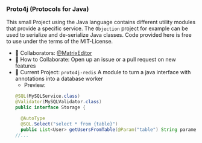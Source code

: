 ### Proto4j (Protocols for Java)

This small Project using the Java language contains different utility modules that provide a specific service. The `Objection` project for example can be used to serialize and de-serialize Java classes. Code provided here is free to use under the terms of the MIT-License.

- 👯 Collaborators: [@MatrixEditor](https://github.com/MatrixEditor/)
- 💬 How to Collaborate: Open up an issue or a pull request on new features
- 🔭 Current Project: `proto4j-redis` A module to turn a java interface with annotations into a database worker
  - Preview:
  ````java
  @SQL(MySQLService.class)
  @Validator(MySQLValidator.class)
  public interface Storage {

    @AutoType
    @SQL.Select("select * from {table}")
    public List<User> getUsersFromTable(@Param("table") String parameter);
  //...
  ````

<!--
**Proto4j/Proto4j** is a ✨ _special_ ✨ repository because its `README.md` (this file) appears on your GitHub profile.

Here are some ideas to get you started:

- 🔭 I’m currently working on ...
- 🌱 I’m currently learning ...
- 👯 I’m looking to collaborate on ...
- 🤔 I’m looking for help with ...
- 💬 Ask me about ...
- 📫 How to reach me: ...
- 😄 Pronouns: ...
- ⚡ Fun fact: ...
-->
